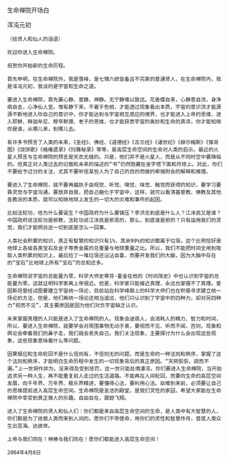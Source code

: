 生命禅院开场白

浑沌元初


    （给贤人和仙人的话语）

    欢迎你进入生命禅院。

    祝贺你开始新的生命历程。

    首先申明，在生命禅院外，我是雪峰，是七情六欲皆备且不完美的普通贤人，在生命禅院内，我是浑沌元初，我谈的是宇宙和生命之道。

    要进入生命禅院，首先要心静、意静、神静。无宁静难以致远。花香蝶自来，心静意自流，身净病自去，心净仙人至。惟有静下来，不着于色相，才能透过现象看出本质，宇宙的意识流才能源源不断地进入你自己的意识中，你才能达到与宇宙相互感应的境界，也才能进入上帝的思维，进入耶稣、释迦牟尼、穆罕默德、老子的思维，也才能获悉宇宙的奥妙和生命的真谛，你才能知晓你是谁，从哪儿来，到哪儿去。

    有许多书预言了人类的未来，《圣经》、佛经、《道德经》《古兰经》《诸世纪》《赫尔梅斯》《推背图》《烧饼歌》《格庵遗录》《玛雅秘录》等等，是高层生命空间的生命对人类的启示。最近的火星人预言与生命禅院的预言是天衣无缝的。只是，他们并不是火星人，而是从不同时空中要降临的。但真正对人类过去的记载和未来的描述的“书”仍然隐藏在金字塔下面和月球上。对此，你们不要给予过分的关注，尤其不要听信某些人为了自己的目的而做的牵强附会的解释和推理。

    要进入了生命禅院，就不要再偏执于由视觉、听觉、嗅觉、味觉、触觉而获得的知识，要学习要靠灵觉与宇宙沟通。要放弃自我，把自己融化于宇宙中，这样，就可以看清基督教、佛教及其他各教派的本质，就可以知晓地球上发生的一切大的灾难和事件的起因。

    比如法轮功，他为什么要诞生？中国政府为什么要镇压？李洪志到底是什么人？江泽民又是谁？中国政府说法轮功是邪教，法轮功说江泽民是邪恶的，那么，到底谁是邪的？只有运用我们的灵觉，我们才能明白这一切到底是怎么一回事。

    人类社会积累的知识，真正有智慧的知识只有1%，其余99%的知识都属于垃圾。这个比例恰好是地球上各级各类宝石及金子等贵金属的总重量与地球重量之比。所以，我们不能把时间全用到吸取人类积累的知识上，最后捡了一堆垃圾还沾沾自喜，而要开发我们的大脑，因为大脑中存在的“宝石”比地球上所有“宝石”的总和还多。

    生命禅院说宇宙的总能量为零，科学大师史蒂芬·霍金在他的《时间简史》中也认识到宇宙的总能量为零，这就证明科学家离上帝很近。但是，科学家只能接近真理，永远也掌握不了真理。爱因斯坦曾经试图要建立宇宙统一场论，目前站在科学峰颠上的科学大师们也在积极寻求建立统一场论的方法，但是，他们离统一场论还相当遥远，他们只认识到了宇宙中的四种力，却对另四种力“视而不见”，其主要原因是因为他们对负宇宙缺乏认识。

    未来掌握真理的人只能是进入了生命禅院的人。现象会迷惑人，会消耗人的精力、智力和时间，所以，要进入生命禅院，就要学会对周围事物无动于衷，要视而不见、听而不闻，否则，现象和舆论会牵着我们的鼻子走，我们就会丢失自己。我们关注现象，主要探讨为什么会出现这些现象，这些现象意味着什么等问题。 

    因果报应和生命轮回不是什么信则有，不信则无的问题，而是生命的一种法则和秩序，掌握了这个法则和秩序，才能明白生命历程中发生的一切现象背后的真正原因。“天网恢恢，疏而不漏。”上一世胡作非为，没来得及受到惩罚，这一世只能处境凄凉。你们要进入生命禅院，当开始追求另一种人生，再不能重复前人走过的生活道路。不能再在人间轮回，而要向生命的高层空间发展，向千年界、万年界、极乐界精进，要懂得心法，要利用心法。劫难到来前，必须要让自己的思维提前进入高层生命空间。生命禅院是圣洁的殿堂，是我们灵性的家园，希望大家能在生命禅院中享受到真正做人的乐趣，自由自在，展翅飞翔。

    进入了生命禅院的贤人和仙人们：你们都是来自高层生命空间的生命，是人类中有大智慧的人，你们都是为了拯救人类而来到人间的。愿你们不辱使命，用你们的灵性和智慧作舟，普度人类众生出苦海、达彼岸。

    上帝与我们同在！神佛与我们同在！愿你们都能进入高层生命空间！

    2004年4月8日



